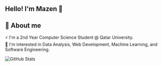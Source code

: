 ## Hello! I'm Mazen 👋
💫 About me
---
⚡ I'm a 2nd Year Computer Science Student @ Qatar University.  
💬 I'm interested in Data Analysis, Web Development, Machine Learning, and Software Engineering.

![GitHub Stats](https://github-readme-stats.vercel.app/api?username=mazenayyad&theme=highcontrast&show_icons=true&hide_border=true&count_private=true)

<!--
**mazenayyad/mazenayyad** is a ✨ _special_ ✨ repository because its `README.md` (this file) appears on your GitHub profile.

Here are some ideas to get you started:

- 🔭 I’m currently working on ...
- 🌱 I’m currently learning ...
- 👯 I’m looking to collaborate on ...
- 🤔 I’m looking for help with ...
- 💬 Ask me about ...
- 📫 How to reach me: ...
- 😄 Pronouns: ...
- ⚡ Fun fact: ...
-->
